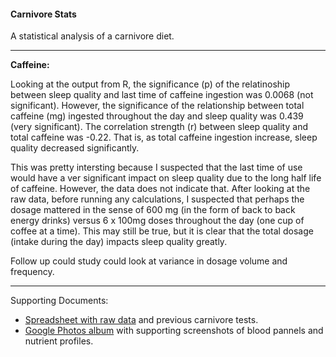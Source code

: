 #### Carnivore Stats

A statistical analysis of a carnivore diet.

---

**Caffeine:**

Looking at the output from R, the significance (p) of the relatinoship between sleep quality and last time of caffeine ingestion was 0.0068 (not significant).
However, the significance of the relationship between total caffeine (mg) ingested throughout the day and sleep quality was 0.439 (very significant).  The correlation strength (r) between sleep quality and total caffeine was -0.22.  That is, as total caffeine ingestion increase, sleep quality decreased significantly.

This was pretty intersting because I suspected that the last time of use would have a ver significant impact on sleep quality due to the long half life of caffeine.
However, the data does not indicate that.  After looking at the raw data, before running any calculations, I suspected that perhaps the dosage mattered in the sense of 600 mg (in the form of back to back energy drinks) versus 6 x 100mg doses throughout the day (one cup of coffee at a time).
This may still be true, but it is clear that the total dosage (intake during the day) impacts sleep quality greatly.

Follow up could study could look at variance in dosage volume and frequency.

---

Supporting Documents:

* [Spreadsheet with raw data](https://docs.google.com/spreadsheets/d/13WCRykhYSVscl9QhU4B3CNdaC7-n2UEKnWZBDMZJoBs/edit?usp=sharing) and previous carnivore tests.
* [Google Photos album](https://photos.app.goo.gl/jrqqa6PNoXXHvM3m6) with supporting screenshots of blood pannels and nutrient profiles.

